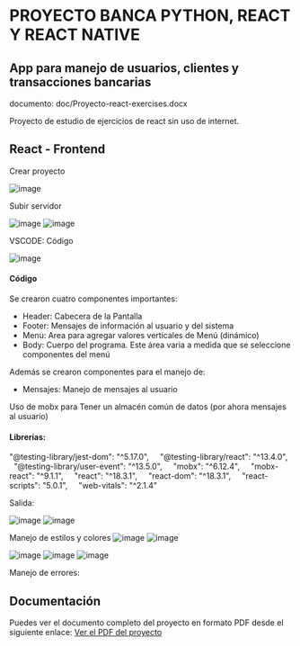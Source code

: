 # PROYECTO BANCA PYTHON, REACT Y REACT NATIVE

## App para manejo de usuarios, clientes y transacciones bancarias

documento: doc/Proyecto-react-exercises.docx

Proyecto de estudio de ejercicios de react sin uso de internet.

## React - Frontend

Crear proyecto

![image](https://github.com/user-attachments/assets/f77fb31f-d7c1-4e7a-a07b-1b67100354a6)


Subir servidor

![image](https://github.com/user-attachments/assets/df3d8ca7-28fd-4d99-bf2a-5ca4dd57982f)
![image](https://github.com/user-attachments/assets/dab44d14-1a29-468c-b388-6b331ffb1160)

VSCODE: Código

![image](https://github.com/user-attachments/assets/2fda3b73-1893-4c7d-a1da-b92f44812f68)


#### Código

Se crearon cuatro componentes importantes:

- Header: Cabecera de la Pantalla
- Footer: Mensajes de información al usuario y del sistema
- Menu: Area para agregar valores verticales de Menú (dinámico)
- Body: Cuerpo del programa. Este área varia a medida que se seleccione componentes del menú

Además se crearon componentes para el manejo de:

- Mensajes: Manejo de mensajes al usuario

Uso de mobx para Tener un almacén común de datos (por ahora mensajes al usuario)

#### Librerías:

"@testing-library/jest-dom": "^5.17.0",
    "@testing-library/react": "^13.4.0",
    "@testing-library/user-event": "^13.5.0",
    "mobx": "^6.12.4",
    "mobx-react": "^9.1.1",
    "react": "^18.3.1",
    "react-dom": "^18.3.1",
    "react-scripts": "5.0.1",
    "web-vitals": "^2.1.4"

Salida:

![image](https://github.com/user-attachments/assets/54becf20-1d06-4b59-a494-e39dbd5f1658)
![image](https://github.com/user-attachments/assets/b06127a4-2b41-4cc8-88e3-ad9eb1bcffc2)

Manejo de estilos y colores
![image](https://github.com/user-attachments/assets/44d44de3-e9a6-4c25-92e0-4aaba50d1148)
![image](https://github.com/user-attachments/assets/d067a5ab-2ea4-40cc-abc4-919c45400d60)

![image](https://github.com/user-attachments/assets/02aafa4f-8ab1-4d42-85b9-89e36576ca16)
![image](https://github.com/user-attachments/assets/0872b694-b4c7-4f8f-8ed8-4eb0921fca0f)
![image](https://github.com/user-attachments/assets/ad19457e-d0af-45cc-853e-f63e9948a7f3)

Manejo de errores:

## Documentación
Puedes ver el documento completo del proyecto en formato PDF desde el siguiente enlace:
<a href="https://github.com/wlopera/react-practical-exercises/blob/fa112f2f4713d9aef86cb819a745f839e761b70f/src/doc/Proyecto-practical-exercises.pdf" target="_blank">Ver el PDF del proyecto</a>
